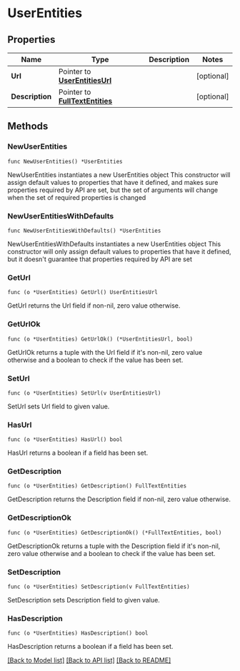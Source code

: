 # UserEntities

## Properties

Name | Type | Description | Notes
------------ | ------------- | ------------- | -------------
**Url** | Pointer to [**UserEntitiesUrl**](UserEntitiesUrl.md) |  | [optional] 
**Description** | Pointer to [**FullTextEntities**](FullTextEntities.md) |  | [optional] 

## Methods

### NewUserEntities

`func NewUserEntities() *UserEntities`

NewUserEntities instantiates a new UserEntities object
This constructor will assign default values to properties that have it defined,
and makes sure properties required by API are set, but the set of arguments
will change when the set of required properties is changed

### NewUserEntitiesWithDefaults

`func NewUserEntitiesWithDefaults() *UserEntities`

NewUserEntitiesWithDefaults instantiates a new UserEntities object
This constructor will only assign default values to properties that have it defined,
but it doesn't guarantee that properties required by API are set

### GetUrl

`func (o *UserEntities) GetUrl() UserEntitiesUrl`

GetUrl returns the Url field if non-nil, zero value otherwise.

### GetUrlOk

`func (o *UserEntities) GetUrlOk() (*UserEntitiesUrl, bool)`

GetUrlOk returns a tuple with the Url field if it's non-nil, zero value otherwise
and a boolean to check if the value has been set.

### SetUrl

`func (o *UserEntities) SetUrl(v UserEntitiesUrl)`

SetUrl sets Url field to given value.

### HasUrl

`func (o *UserEntities) HasUrl() bool`

HasUrl returns a boolean if a field has been set.

### GetDescription

`func (o *UserEntities) GetDescription() FullTextEntities`

GetDescription returns the Description field if non-nil, zero value otherwise.

### GetDescriptionOk

`func (o *UserEntities) GetDescriptionOk() (*FullTextEntities, bool)`

GetDescriptionOk returns a tuple with the Description field if it's non-nil, zero value otherwise
and a boolean to check if the value has been set.

### SetDescription

`func (o *UserEntities) SetDescription(v FullTextEntities)`

SetDescription sets Description field to given value.

### HasDescription

`func (o *UserEntities) HasDescription() bool`

HasDescription returns a boolean if a field has been set.


[[Back to Model list]](../README.md#documentation-for-models) [[Back to API list]](../README.md#documentation-for-api-endpoints) [[Back to README]](../README.md)


